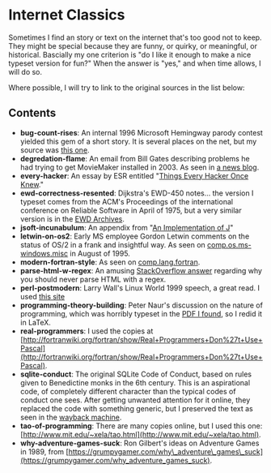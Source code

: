 # Internet Classics

Sometimes I find an story or text on the internet that's
too good not to keep.  They might be special because they
are funny, or quirky, or meaningful, or historical.  Bascially
my one criterion is "do I like it enough to make a nice typeset
version for fun?"  When the answer is "yes," and when time allows,
I will do so.

Where possible, I will try to link to the original sources in the list below:

## Contents

 - __bug-count-rises__: An internal 1996 Microsoft Hemingway parody contest yielded this gem of a short story. It is several places on the net, but my source was [this one](http://workpump.com/bugcount/bugcount.html).
- __degredation-flame__: An email from Bill Gates describing problems he had trying to get MovieMaker installed in 2003.  As seen in [a news blog](https://blog.seattlepi.com/microsoft/files/library/2003Jangatesmoviemaker.pdf).
- __every-hacker__: An essay by ESR entitled "[Things Every Hacker Once Knew](http://www.catb.org/~esr/faqs/things-every-hacker-once-knew/)."  
- __ewd-correctness-resented__: Dijkstra's EWD-450 notes... the version I typeset comes from the ACM's Proceedings of the international conference on Reliable Software in April of 1975, but a very similar version is in the [EWD Archives](https://www.cs.utexas.edu/users/EWD/ewd04xx/EWD450.PDF).
- __jsoft-incunabulum__: An appendix from "[An Implementation of J](https://www.jsoftware.com/ioj/ioj.htm)"
 - __letwin-on-os2__: Early MS employee Gordon Letwin comments on the status of OS/2 in a frank and insightful way. As seen on [comp.os.ms-windows.misc](https://groups.google.com/forum/?hl=en#!msg/comp.os.ms-windows.misc/-iNeep60eVE/Xl5ddAtJENcJ) in August of 1995.
 - __modern-fortran-style__: As seen on [comp.lang.fortran](https://groups.google.com/forum/#!topic/comp.lang.fortran/TIYj2uhhXbU).
 - __parse-html-w-regex__: An amusing [StackOverflow answer](https://stackoverflow.com/questions/1732348/regex-match-open-tags-except-xhtml-self-contained-tags/1732454#1732454) regarding why you should never parse HTML with
 a regex.
- __perl-postmodern__: Larry Wall's Linux World 1999 speech, a great read.  I used [this site](http://www.wall.org/~larry/pm.html)
- __programming-theory-building__: Peter Naur's discussion on the nature of programming, which was horribly typeset in the [PDF I found](https://pages.cs.wisc.edu/~remzi/Naur.pdf), so I redid it in LaTeX.
- __real-programmers__: I used the copies at [http://fortranwiki.org/fortran/show/Real+Programmers+Don%27t+Use+Pascal](http://fortranwiki.org/fortran/show/Real+Programmers+Don%27t+Use+Pascal).
- __sqlite-conduct__: The original SQLite Code of Conduct, based on rules given to Benedictine monks in the 6th century. This is an aspirational code, of completely different character than the typical codes of conduct one sees. After getting unwanted attention for it online, they replaced the code with something generic, but I preserved the text as seen in the [wayback machine](https://web.archive.org/web/20180315125217/https://sqlite.org/codeofconduct.html).
- __tao-of-programming__: There are many copies online, but I used this one: [http://www.mit.edu/~xela/tao.html](http://www.mit.edu/~xela/tao.html).
- __why-adventure-games-suck__: Ron Gilbert's ideas on Adventure Games in 1989, from [https://grumpygamer.com/why\_adventure\_games\_suck](https://grumpygamer.com/why_adventure_games_suck).


